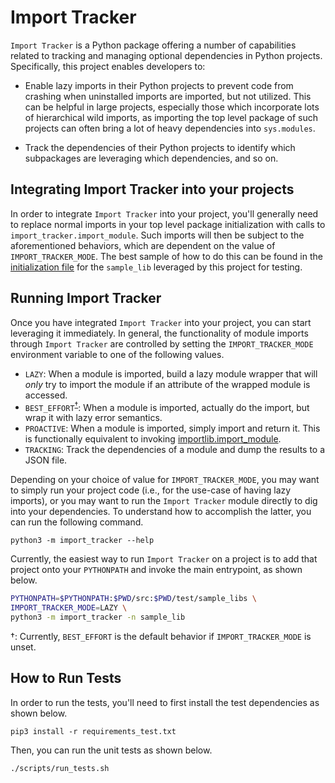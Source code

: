 # Import Tracker
`Import Tracker` is a Python package offering a number of capabilities related to tracking and managing optional dependencies in Python projects. Specifically, this project enables developers to:

- Enable lazy imports in their Python projects to prevent code from crashing when uninstalled imports are imported, but not utilized. This can be helpful in large projects, especially those which incorporate lots of hierarchical wild imports, as importing the top level package of such projects can often bring a lot of heavy dependencies into `sys.modules`.

- Track the dependencies of their Python projects to identify which subpackages are leveraging which dependencies, and so on.


## Integrating Import Tracker into your projects
In order to integrate `Import Tracker` into your project, you'll generally need to replace normal imports in your top level package initialization with calls to `import_tracker.import_module`. Such imports will then be subject to the aforementioned behaviors, which are dependent on the value of `IMPORT_TRACKER_MODE`. The best sample of how to do this can be found in the [initialization file](./test/sample_libs/sample_lib/__init__.py) for the `sample_lib` leveraged by this project for testing.


## Running Import Tracker
Once you have integrated `Import Tracker` into your project, you can start leveraging it immediately. In general, the functionality of module imports through `Import Tracker` are controlled by setting the `IMPORT_TRACKER_MODE` environment variable to one of the following values. 

- `LAZY`: When a module is imported, build a lazy module wrapper that will *only* try to import the module if an attribute of the wrapped module is accessed.
- `BEST_EFFORT`<sup>[†](#footnote)</sup>: When a module is imported, actually do the import, but wrap it with lazy error semantics.
- `PROACTIVE`: When a module is imported, simply import and return it. This is functionally equivalent to invoking [importlib.import_module](https://docs.python.org/3/library/importlib.html#importlib.import_module).
- `TRACKING`: Track the dependencies of a module and dump the results to a JSON file.

Depending on your choice of value for `IMPORT_TRACKER_MODE`, you may want to simply run your project code (i.e., for the use-case of having lazy imports), or you may want to run the `Import Tracker` module directly to dig into your dependencies. To understand how to accomplish the latter, you can run the following command.

`python3 -m import_tracker --help`

Currently, the easiest way to run `Import Tracker` on a project is to add that project onto your `PYTHONPATH` and invoke the main entrypoint, as shown below.
```bash
PYTHONPATH=$PYTHONPATH:$PWD/src:$PWD/test/sample_libs \
IMPORT_TRACKER_MODE=LAZY \
python3 -m import_tracker -n sample_lib
```

<a name="footnote">†</a>: Currently, `BEST_EFFORT` is the default behavior if `IMPORT_TRACKER_MODE` is unset.

## How to Run Tests
In order to run the tests, you'll need to first install the test dependencies as shown below.
```
pip3 install -r requirements_test.txt
```

Then, you can run the unit tests as shown below.
```python3
./scripts/run_tests.sh
```
